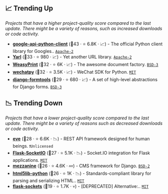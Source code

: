 ## 📈 Trending Up

_Projects that have a higher project-quality score compared to the last update. There might be a variety of reasons, such as increased downloads or code activity._

- <b><a href="https://github.com/googleapis/google-api-python-client">google-api-python-client</a></b> (🥇43 ·  ⭐ 6.8K · 📈) - The official Python client library for Googles.. <code><a href="http://bit.ly/3nYMfla">Apache-2</a></code>
- <b><a href="https://github.com/aio-libs/yarl">Yarl</a></b> (🥈33 ·  ⭐ 980 · 📈) - Yet another URL library. <code><a href="http://bit.ly/3nYMfla">Apache-2</a></code>
- <b><a href="https://github.com/Kozea/WeasyPrint">WeasyPrint</a></b> (🥉32 ·  ⭐ 6K · 📈) - The awesome document factory. <code><a href="http://bit.ly/3aKzpTv">BSD-3</a></code>
- <b><a href="https://github.com/wechatpy/wechatpy">wechatpy</a></b> (🥉32 ·  ⭐ 3.5K · 📈) - WeChat SDK for Python. <code><a href="http://bit.ly/34MBwT8">MIT</a></code>
- <b><a href="https://github.com/jazzband/django-formtools">django-formtools</a></b> (🥉29 ·  ⭐ 680 · 📈) - A set of high-level abstractions for Django forms. <code><a href="http://bit.ly/3aKzpTv">BSD-3</a></code> <code><img src="https://static.djangoproject.com/img/icon-touch.e4872c4da341.png" style="display:inline;" width="13" height="13"></code>

## 📉 Trending Down

_Projects that have a lower project-quality score compared to the last update. There might be a variety of reasons such as decreased downloads or code activity._

- <b><a href="https://github.com/pyeve/eve">eve</a></b> (🥉28 ·  ⭐ 6.6K · 📉) - REST API framework designed for human beings. <code>❗Unlicensed</code>
- <b><a href="https://github.com/miguelgrinberg/Flask-SocketIO">Flask-SocketIO</a></b> (🥉27 ·  ⭐ 5.1K · 📉) - Socket.IO integration for Flask applications. <code><a href="http://bit.ly/34MBwT8">MIT</a></code> <code><img src="https://flask.palletsprojects.com/en/1.1.x/_static/flask-icon.png" style="display:inline;" width="13" height="13"></code>
- <b><a href="https://github.com/stephenmcd/mezzanine">mezzanine</a></b> (🥉26 ·  ⭐ 4.6K · 💤) - CMS framework for Django. <code><a href="http://bit.ly/3rqEWVr">BSD-2</a></code> <code><img src="https://static.djangoproject.com/img/icon-touch.e4872c4da341.png" style="display:inline;" width="13" height="13"></code>
- <b><a href="https://github.com/html5lib/html5lib-python">html5lib-python</a></b> (🥉26 ·  ⭐ 1K · 📉) - Standards-compliant library for parsing and serializing HTML.. <code><a href="http://bit.ly/34MBwT8">MIT</a></code>
- <b><a href="https://github.com/heroku-python/flask-sockets">flask-sockets</a></b> (🥉19 ·  ⭐ 1.7K · 💀) - [DEPRECATED] Alternative:.. <code><a href="http://bit.ly/34MBwT8">MIT</a></code> <code><img src="https://flask.palletsprojects.com/en/1.1.x/_static/flask-icon.png" style="display:inline;" width="13" height="13"></code>

